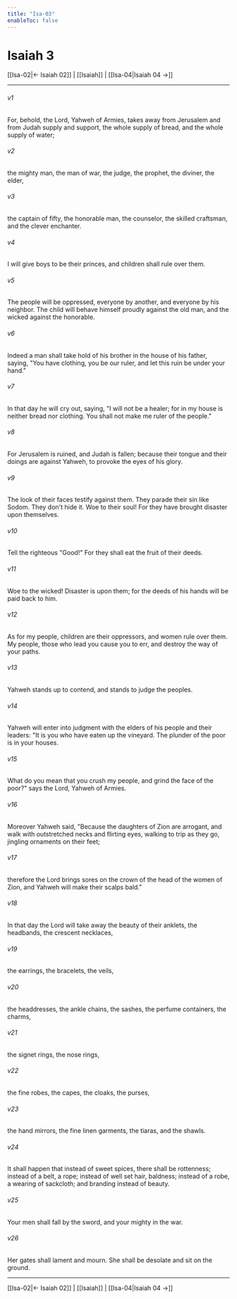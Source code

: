 ```yaml
---
title: "Isa-03"
enableToc: false
---
```

# Isaiah 3

[[Isa-02|← Isaiah 02]] | [[Isaiah]] | [[Isa-04|Isaiah 04 →]]
***



###### v1 
For, behold, the Lord, Yahweh of Armies, takes away from Jerusalem and from Judah supply and support, the whole supply of bread, and the whole supply of water; 

###### v2 
the mighty man, the man of war, the judge, the prophet, the diviner, the elder, 

###### v3 
the captain of fifty, the honorable man, the counselor, the skilled craftsman, and the clever enchanter. 

###### v4 
I will give boys to be their princes, and children shall rule over them. 

###### v5 
The people will be oppressed, everyone by another, and everyone by his neighbor. The child will behave himself proudly against the old man, and the wicked against the honorable. 

###### v6 
Indeed a man shall take hold of his brother in the house of his father, saying, "You have clothing, you be our ruler, and let this ruin be under your hand." 

###### v7 
In that day he will cry out, saying, "I will not be a healer; for in my house is neither bread nor clothing. You shall not make me ruler of the people." 

###### v8 
For Jerusalem is ruined, and Judah is fallen; because their tongue and their doings are against Yahweh, to provoke the eyes of his glory. 

###### v9 
The look of their faces testify against them. They parade their sin like Sodom. They don't hide it. Woe to their soul! For they have brought disaster upon themselves. 

###### v10 
Tell the righteous "Good!" For they shall eat the fruit of their deeds. 

###### v11 
Woe to the wicked! Disaster is upon them; for the deeds of his hands will be paid back to him. 

###### v12 
As for my people, children are their oppressors, and women rule over them. My people, those who lead you cause you to err, and destroy the way of your paths. 

###### v13 
Yahweh stands up to contend, and stands to judge the peoples. 

###### v14 
Yahweh will enter into judgment with the elders of his people and their leaders: "It is you who have eaten up the vineyard. The plunder of the poor is in your houses. 

###### v15 
What do you mean that you crush my people, and grind the face of the poor?" says the Lord, Yahweh of Armies. 

###### v16 
Moreover Yahweh said, "Because the daughters of Zion are arrogant, and walk with outstretched necks and flirting eyes, walking to trip as they go, jingling ornaments on their feet; 

###### v17 
therefore the Lord brings sores on the crown of the head of the women of Zion, and Yahweh will make their scalps bald." 

###### v18 
In that day the Lord will take away the beauty of their anklets, the headbands, the crescent necklaces, 

###### v19 
the earrings, the bracelets, the veils, 

###### v20 
the headdresses, the ankle chains, the sashes, the perfume containers, the charms, 

###### v21 
the signet rings, the nose rings, 

###### v22 
the fine robes, the capes, the cloaks, the purses, 

###### v23 
the hand mirrors, the fine linen garments, the tiaras, and the shawls. 

###### v24 
It shall happen that instead of sweet spices, there shall be rottenness; instead of a belt, a rope; instead of well set hair, baldness; instead of a robe, a wearing of sackcloth; and branding instead of beauty. 

###### v25 
Your men shall fall by the sword, and your mighty in the war. 

###### v26 
Her gates shall lament and mourn. She shall be desolate and sit on the ground.

***
[[Isa-02|← Isaiah 02]] | [[Isaiah]] | [[Isa-04|Isaiah 04 →]]
